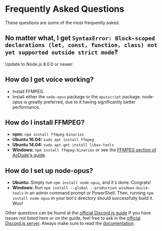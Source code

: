 # Frequently Asked Questions
These questions are some of the most frequently asked.


## No matter what, I get `SyntaxError: Block-scoped declarations (let, const, function, class) not yet supported outside strict mode`‽
Update to Node.js 8.0.0 or newer.

## How do I get voice working?
- Install FFMPEG.
- Install either the `node-opus` package or the `opusscript` package.
  node-opus is greatly preferred, due to it having significantly better performance.

## How do I install FFMPEG?
- **npm:** `npm install ffmpeg-binaries`
- **Ubuntu 16.04:** `sudo apt install ffmpeg`
- **Ubuntu 14.04:** `sudo apt-get install libav-tools`
- **Windows:** `npm install ffmpeg-binaries` or see the [FFMPEG section of AoDude's guide](https://github.com/bdistin/OhGodMusicBot/blob/master/README.md#download-ffmpeg).

## How do I set up node-opus?
- **Ubuntu:** Simply run `npm install node-opus`, and it's done. Congrats!
- **Windows:** Run `npm install --global --production windows-build-tools` in an admin command prompt or PowerShell.
  Then, running `npm install node-opus` in your bot's directory should successfully build it. Woo!

Other questions can be found at the [official Discord.js guide](https://discordjs.guide/popular-topics/common-questions.html)
If you have issues not listed here or on the guide, feel free to ask in the [official Discord.js server](https://discord.gg/bRCvFy9).
Always make sure to read the [documentation](https://discord.js.org/#/docs/main/stable/general/welcome).
